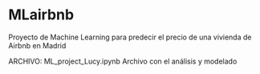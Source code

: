 # MLairbnb

Proyecto de Machine Learning para predecir el precio de una vivienda de Airbnb en Madrid

ARCHIVO: ML_project_Lucy.ipynb 
Archivo con el análisis y modelado
